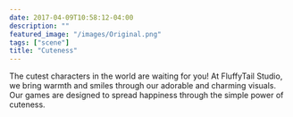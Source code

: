 ```yaml
---
date: 2017-04-09T10:58:12-04:00
description: ""
featured_image: "/images/Original.png"
tags: ["scene"]
title: "Cuteness"
---
```


The cutest characters in the world are waiting for you! At FluffyTail Studio, we bring warmth and smiles through our adorable and charming visuals. Our games are designed to spread happiness through the simple power of cuteness.